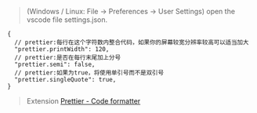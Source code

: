 > (Windows / Linux: File -> Preferences -> User Settings) open the vscode file settings.json.

```
{
  // prettier:每行在这个字符数内整合代码，如果你的屏幕较宽分辨率较高可以适当加大
  "prettier.printWidth": 120,
  // prettier:是否在每行末尾加上分号
  "prettier.semi": false,
  // prettier:如果为true，将使用单引号而不是双引号
  "prettier.singleQuote": true,
}
```

> Extension
> [Prettier - Code formatter](https://marketplace.visualstudio.com/items?itemName=esbenp.prettier-vscode)
